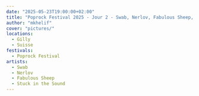 ```yaml
---
date: "2025-05-23T19:00:00+02:00"
title: "Poprock Festival 2025 - Jour 2 - Swab, Nerlov, Fabulous Sheep, Stuck in the Sound"
author: "mkhelif"
cover: "pictures/"
locations:
  - Gilly
  - Suisse
festivals:
  - Poprock Festival
artists:
  - Swab
  - Nerlov
  - Fabulous Sheep
  - Stuck in the Sound
---
```



